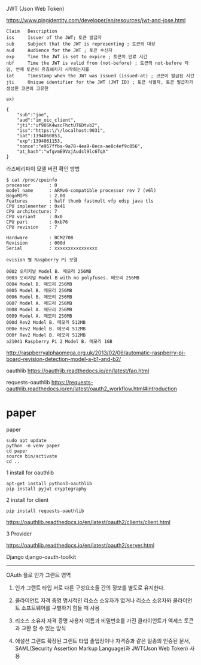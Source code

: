 
JWT (Json Web Token)

https://www.pingidentity.com/developer/en/resources/jwt-and-jose.html

    Claim	Description
    iss	    Issuer of the JWT; 토큰 발급자
    sub	    Subject that the JWT is representing ; 토큰의 대상
    aud	    Audience for the JWT ; 토큰 수신자
    exp	    Time the JWT is set to expire ; 토큰의 만료 시간
    nbf	    Time the JWT is valid from (not-before) ; 토큰의 not-before 타임, 언제 토큰이 유효해지기 시작하는지를 
    iat	    Timestamp when the JWT was issued (issued-at) ; 코큰이 발급된 시간
    jti	    Unique identifier for the JWT (JWT ID) ; 토큰 식별자, 토큰 발급자가 생성한 코큰의 고유한 
    
    ex) 
    
    {
        "sub":"joe",
        "aud":"im_oic_client",
        "jti":"uf90SK4wscFhctUT6Dtvb2",
        "iss":"https:\/\/localhost:9031",
        "iat":1394060853,
        "exp":1394061153,
        "nonce":"e957ffba-9a78-4ea9-8eca-ae8c4ef9c856",
        "at_hash":"wfgvmE9VxjAudsl9lc6TqA"
    }
    
라즈베리파이 모델 버전 확인 방법

    $ cat /proc/cpuinfo
    processor       : 0
    model name      : ARMv6-compatible processor rev 7 (v6l)
    BogoMIPS        : 2.00
    Features        : half thumb fastmult vfp edsp java tls
    CPU implementer : 0x41
    CPU architecture: 7
    CPU variant     : 0x0
    CPU part        : 0xb76
    CPU revision    : 7

    Hardware        : BCM2708
    Revision        : 000d
    Serial          : xxxxxxxxxxxxxxxx

    evision 별 Raspberry Pi 모델

    0002 오리지널 Model B. 메모리 256MB
    0003 오리지널 Model B with no polyfuses. 메모리 256MB
    0004 Model B. 메모리 256MB
    0005 Model B. 메모리 256MB
    0006 Model B. 메모리 256MB
    0007 Model A. 메모리 256MB
    0008 Model A. 메모리 256MB
    0009 Model A. 메모리 256MB
    000d Rev2 Model B. 메모리 512MB
    000e Rev2 Model B. 메모리 512MB
    000f Rev2 Model B. 메모리 512MB
    a21041 Raspberry Pi 2 Model B. 메모리 1GB


http://raspberryalphaomega.org.uk/2013/02/06/automatic-raspberry-pi-board-revision-detection-model-a-b1-and-b2/










oauthlib
https://oauthlib.readthedocs.io/en/latest/faq.html

requests-oauthlib
https://requests-oauthlib.readthedocs.io/en/latest/oauth2_workflow.html#introduction

# paper
paper

    sudo apt update
    python -m venv paper
    cd paper
    source bin/activate
    cd ..

1 install for oauthlib

    apt-get install python3-oauthlib
    pip install pyjwt cryptography

2 install for client

    pip install requests-oauthlib
  
  https://oauthlib.readthedocs.io/en/latest/oauth2/clients/client.html
  
3 Provider

 https://oauthlib.readthedocs.io/en/latest/oauth2/server.html
 
 Django django-oauth-toolkit
 
 
--------------------------------------------------------------------------

  OAuth 플로 인가 그랜트 영역
  1. 인가 그랜트 타입
  서로 다른 구성요소들 간의 정보를 별도로 유지한다.
  
  2. 클라이언트 자격 증명
  명시적인 리소스 소유자가 없거나 리소스 소유자와 클라이언트 소프트웨어를 구별하기 힘들 때 사용
  
  3. 리소스 소유자 자격 증명
  사용자 이름과 비밀번호를 가진 클라이언트가 액세스 토큰과 교환 할 수 있는 방식
  
  4. 에설션 그랜드 
  확장된 그랜트 타입
  졸업장이나 자격증과 같은 일종의 인증된 문서, SAML(Security Assertion Markup Language)과 JWT(Json Web Token) 사용
  
  
  
  
  
  



